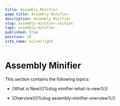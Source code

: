 ```yaml
---
title: Assembly Minifier
page_title: Assembly Minifier
description: Assembly Minifier
slug: assembly-minifier-section
tags: assembly,minifier
published: True
position: 24
site_name: Silverlight
---
```


# Assembly Minifier

This section contains the following topics:

* [What is New]({%slug minifier-what-is-new%})

* [Overview]({%slug assembly-minifier-overview%})
